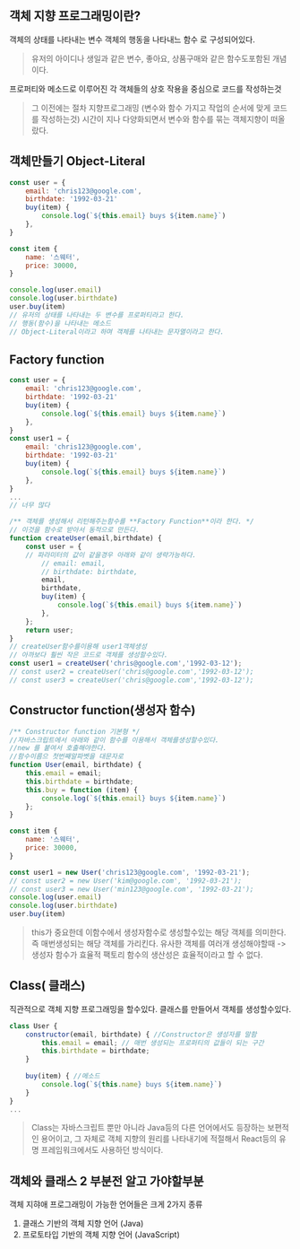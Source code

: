 ## 객체 지향 프로그래밍이란?
객체의 상태를 나타내는 변수
객체의 행동을 나타내느 함수 로 구성되어있다.
>유저의 아이디나 생일과 같은 변수, 좋아요, 상품구매와 같은 함수도포함된 개념이다.

프로퍼티와 메소드로 이루어진 각 객체들의 상호 작용을 중심으로 코드를 작성하는것
> 그 이전에는 절차 지향프로그래밍 (변수와 함수 가지고 작업의 순서에 맞게 코드를 작성하는것)
> 시간이 지나 다양화되면서 변수와 함수를 묶는 객체지향이 떠올랐다.

## 객체만들기 Object-Literal
```js
const user = {
	email: 'chris123@google.com',
	birthdate: '1992-03-21'
	buy(item) {
		console.log(`${this.email} buys ${item.name}`)
	},
}

const item {
	name: '스웨터',
	price: 30000,
}

console.log(user.email)
console.log(user.birthdate)
user.buy(item)
// 유저의 상태를 나타내는 두 변수를 프로퍼티라고 한다.
// 행동(함수)을 나타내는 메소드
// Object-Literal이라고 하며 객체를 나타내는 문자열이라고 한다.
```

## Factory function
```js
const user = {
	email: 'chris123@google.com',
	birthdate: '1992-03-21'
	buy(item) {
		console.log(`${this.email} buys ${item.name}`)
	},
}
const user1 = {
	email: 'chris123@google.com',
	birthdate: '1992-03-21'
	buy(item) {
		console.log(`${this.email} buys ${item.name}`)
	},
}
...
// 너무 많다

/** 객체를 생성해서 리턴해주는함수를 **Factory Function**이라 한다. */
// 이것을 함수로 받아서 동적으로 만든다.
function createUser(email,birthdate) {
	const user = {
	// 파라미터의 값이 같을경우 아래와 같이 생략가능하다.
		// email: email,
		// birthdate: birthdate,
		email,
		birthdate,
		buy(item) {
			console.log(`${this.email} buys ${item.name}`)
		},
	};
	return user;
}
// createUser함수를이용해 user1객체생성
// 아까보다 훨씬 작은 코드로 객체를 생성할수있다.
const user1 = createUser('chris@google.com','1992-03-12');
// const user2 = createUser('chris@google.com','1992-03-12');
// const user3 = createUser('chris@google.com','1992-03-12');
```

## Constructor function(생성자 함수)
```js
/** Constructor function 기본형 */
//자바스크립트에서 아래와 같이 함수를 이용해서 객체를생성할수있다.
//new 를 붙여서 호출해야한다.
//함수이름으 첫번째알파벳을 대문자로
function User(email, birthdate) {
	this.email = email;
	this.birthdate = birthdate;
	this.buy = function (item) {
		console.log(`${this.email} buys ${item.name}`)
	};
}

const item {
	name: '스웨터',
	price: 30000,
}

const user1 = new User('chris123@google.com', '1992-03-21');
// const user2 = new User('kim@google.com', '1992-03-21');
// const user3 = new User('min123@google.com', '1992-03-21');
console.log(user.email)
console.log(user.birthdate)
user.buy(item)
```
> this가 중요한데 이함수에서 생성자함수로 생성할수있는 해당 객체를 의미한다.
> 즉 매번생성되는 해당 객체를 가리킨다.
> 유사한 객체를 여러개 생성해야할때 -> 생성자 함수가 효율적 팩토리 함수의 생산성은 효율적이라고 할 수 없다.

## Class( 클래스)
직관적으로 객체 지향 프로그래밍을 할수있다.
클래스를 만들어서 객체를 생성할수있다.
```js
class User {
	constructor(email, birthdate) { //Constructor은 생성자를 말함
		this.email = email; // 매번 생성되는 프로퍼티의 값들이 되는 구간
		this.birthdate = birthdate;
	}
	
	buy(item) { //메소드
		console.log(`${this.name} buys ${item.name}`)
	}
}
...
```
> Class는 자바스크립트 뿐만 아니라 Java등의 다른 언어에서도 등장하는 보편적인 용어이고, 그 자체로 객체 지향의 원리를 나타내기에 적절해서 React등의 유명 프레임워크에서도 사용하던 방식이다.


## 객체와 클래스 2 부분전 알고 가야할부분
객체 지햐애 프로그래밍이 가능한 언어들은 크게 2가지 종류
1. 클래스 기반의 객체 지향 언어 (Java)
2. 프로토타입 기반의 객체 지향 언어 (JavaScript)
